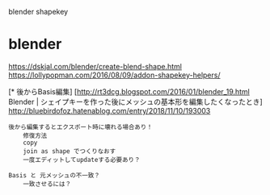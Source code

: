 blender shapekey

# blender

https://dskjal.com/blender/create-blend-shape.html
https://lollypopman.com/2016/08/09/addon-shapekey-helpers/

[* 後からBasis編集]
[http://rt3dcg.blogspot.com/2016/01/blender_19.html Blender | シェイプキーを作った後にメッシュの基本形を編集したくなったとき]
http://bluebirdofoz.hatenablog.com/entry/2018/11/10/193003

    後から編集するとエクスポート時に壊れる場合あり！
    	修復方法
    	copy
    	join as shape でつくりなおす
    	一度エディットしてupdateする必要あり？

    Basis と 元メッシュの不一致？
    	一致させるには？
